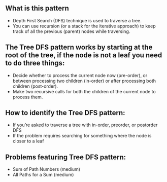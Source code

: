 ## What is this pattern
- Depth First Search (DFS) technique is used to traverse a tree.
- You can use recursion (or a stack for the iterative approach) to keep track of all the previous (parent) nodes while traversing.

## The Tree DFS pattern works by starting at the root of the tree, if the node is not a leaf you need to do three things:

- Decide whether to process the current node now (pre-order), or between processing two children (in-order) or after processing both children (post-order).
- Make two recursive calls for both the children of the current node to process them.

## How to identify the Tree DFS pattern:

- If you’re asked to traverse a tree with in-order, preorder, or postorder DFS
- If the problem requires searching for something where the node is closer to a leaf

## Problems featuring Tree DFS pattern:
- Sum of Path Numbers (medium)
- All Paths for a Sum (medium)

